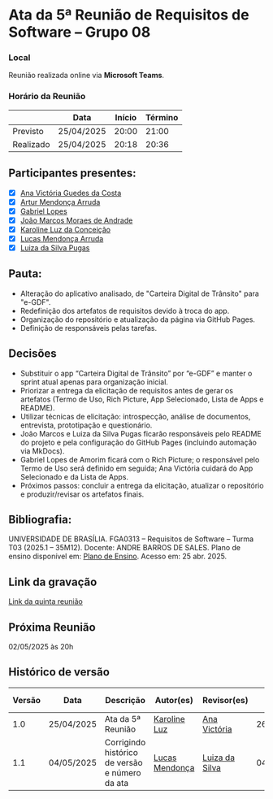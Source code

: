 # Ata da 5ª Reunião de Requisitos de Software – Grupo 08

### Local
Reunião realizada online via **Microsoft Teams**.

### Horário da Reunião
|          | Data       | Início| Término |
|----------|------------|-------|---------|
| Previsto | 25/04/2025 | 20:00 | 21:00   |
| Realizado| 25/04/2025 | 20:18 | 20:36  |

## Participantes presentes:
- [x] [Ana Victória Guedes da Costa](https://github.com/navicg)
- [x] [Artur Mendonça Arruda](https://github.com/ArtyMend07)
- [x] [Gabriel Lopes](https://github.com/BrzGab)
- [x] [João Marcos Moraes de Andrade](https://github.com/JJOAOMARCOSS)
- [x] [Karoline Luz da Conceição](https://github.com/KarolineLuz)
- [x] [Lucas Mendonça Arruda](https://github.com/lucasarruda9)
- [x] [Luiza da Silva Pugas](https://github.com/Luizaxx)

## Pauta:

- Alteração do aplicativo analisado, de "Carteira Digital de Trânsito" para "e-GDF".
- Redefinição dos artefatos de requisitos devido à troca do app.
- Organização do repositório e atualização da página via GitHub Pages.
- Definição de responsáveis pelas tarefas.


## Decisões

- Substituir o app “Carteira Digital de Trânsito” por “e-GDF” e manter o sprint atual apenas para organização inicial.  
- Priorizar a entrega da elicitação de requisitos antes de gerar os artefatos (Termo de Uso, Rich Picture, App Selecionado, Lista de Apps e README).  
- Utilizar técnicas de elicitação: introspecção, análise de documentos, entrevista, prototipação e questionário.  
- João Marcos e Luiza da Silva Pugas ficarão responsáveis pelo README do projeto e pela configuração do GitHub Pages (incluindo automação via MkDocs).  
- Gabriel Lopes de Amorim ficará com o Rich Picture; o responsável pelo Termo de Uso será definido em seguida; Ana Victória cuidará do App Selecionado e da Lista de Apps.  
- Próximos passos: concluir a entrega da elicitação, atualizar o repositório e produzir/revisar os artefatos finais.  


## Bibliografia:

UNIVERSIDADE DE BRASÍLIA. FGA0313 – Requisitos de Software – Turma T03 (2025.1 – 35M12). Docente: ANDRE BARROS DE SALES. Plano de ensino disponível em: [Plano de Ensino](https://aprender3.unb.br/pluginfile.php/3095981/mod_resource/content/60/FGA0303-T03v2.pdf). Acesso em: 25 abr. 2025.

## Link da gravação
[Link da quinta reunião](https://www.youtube.com/watch?v=axWCWykGDcs&feature=youtu.be)

## Próxima Reunião
02/05/2025 às 20h

## Histórico de versão
| Versão | Data | Descrição | Autor(es) | Revisor(es) | Data de revisão |
|--------|------|-----------|-----------|-------------|-----------------|
| 1.0 | 25/04/2025 | Ata da 5ª Reunião | [Karoline Luz](https://github.com/KarolineLuz)| [Ana Victória](https://github.com/navicg) | 26/04/2025 |
| 1.1 | 04/05/2025 | Corrigindo histórico de versão e número da ata | [Lucas Mendonça](https://github.com/lucasarruda9) | [Luiza da Silva](https://github.com/Luizaxx) | 04/05/2025 |